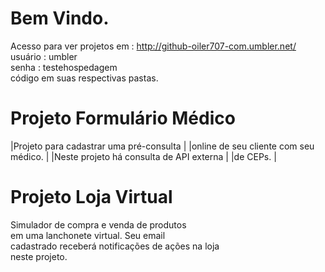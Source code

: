Bem Vindo.
============================================================================
Acesso para ver projetos em : http://github-oiler707-com.umbler.net/  
usuário : umbler         
senha   : testehospedagem  
código em suas respectivas pastas.

Projeto Formulário Médico
============================================================================
|Projeto para cadastrar uma pré-consulta  |
|online de seu cliente com seu médico.    |
|Neste projeto há consulta de API externa | 
|de CEPs.                                 |  

Projeto Loja Virtual
============================================================================
Simulador de compra e venda de  produtos  
em uma lanchonete virtual. Seu email  
cadastrado receberá notificações de ações na loja  
neste projeto.







